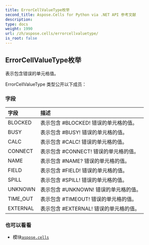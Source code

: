 ```yaml
---
title: ErrorCellValueType枚举
second_title: Aspose.Cells for Python via .NET API 参考文献
description:
type: docs
weight: 1990
url: /zh/aspose.cells/errorcellvaluetype/
is_root: false
---
```

## ErrorCellValueType枚举
表示包含错误的单元格值。



ErrorCellValueType 类型公开以下成员：

### 字段
|字段|描述|
| :- | :- |
| BLOCKED |表示包含 #BLOCKED! 错误的单元格的值。|
| BUSY |表示包含 #BUSY! 错误的单元格的值。|
| CALC |表示包含 #CALC! 错误的单元格的值。|
| CONNECT |表示包含 #CONNECT! 错误的单元格的值。|
| NAME |表示包含 #NAME? 错误的单元格的值。|
| FIELD |表示包含 #FIELD! 错误的单元格的值。|
| SPILL |表示包含 #SPILL! 错误的单元格的值。|
| UNKNOWN |表示包含 #UNKNOWN! 错误的单元格的值。|
| TIME_OUT |表示包含 #TIMEOUT! 错误的单元格的值。|
| EXTERNAL |表示包含 #EXTERNAL! 错误的单元格的值。|



### 也可以看看
* 模块[`aspose.cells`](..)
